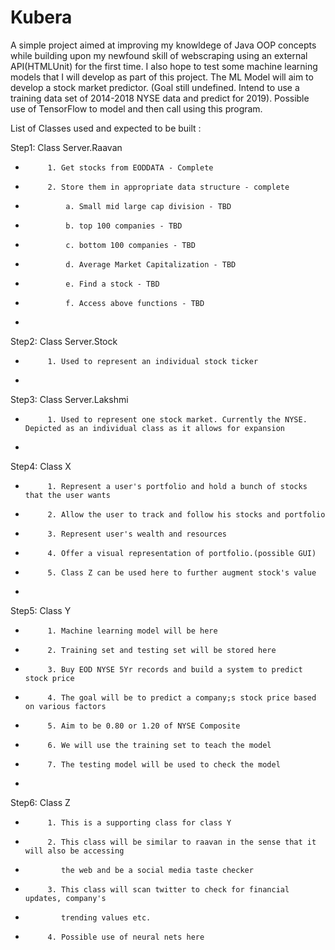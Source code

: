 # Kubera
A simple project aimed at improving my knowldege of Java OOP concepts while building upon my newfound skill of webscraping 
using an external API(HTMLUnit) for the first time. I also hope to test some machine learning models that I will develop as 
part of this project. The ML Model will aim to develop a stock market predictor. (Goal still undefined. Intend to use a 
training data set of 2014-2018 NYSE data and predict for 2019). Possible use of TensorFlow to model and then call using 
this program.

List of Classes used and expected to be built :

Step1: Class Server.Raavan
 *          1. Get stocks from EODDATA - Complete
 *          2. Store them in appropriate data structure - complete
 *              a. Small mid large cap division - TBD
 *              b. top 100 companies - TBD
 *              c. bottom 100 companies - TBD
 *              d. Average Market Capitalization - TBD
 *              e. Find a stock - TBD
 *              f. Access above functions - TBD
 *
Step2: Class Server.Stock 
 *          1. Used to represent an individual stock ticker
 *
Step3: Class Server.Lakshmi
 *          1. Used to represent one stock market. Currently the NYSE. Depicted as an individual class as it allows for expansion
 *
Step4: Class X 
 *          1. Represent a user's portfolio and hold a bunch of stocks that the user wants
 *          2. Allow the user to track and follow his stocks and portfolio
 *          3. Represent user's wealth and resources
 *          4. Offer a visual representation of portfolio.(possible GUI)
 *          5. Class Z can be used here to further augment stock's value
 *
Step5: Class Y
 *          1. Machine learning model will be here
 *          2. Training set and testing set will be stored here
 *          3. Buy EOD NYSE 5Yr records and build a system to predict stock price
 *          4. The goal will be to predict a company;s stock price based on various factors
 *          5. Aim to be 0.80 or 1.20 of NYSE Composite
 *          6. We will use the training set to teach the model
 *          7. The testing model will be used to check the model
 *
Step6: Class Z
 *          1. This is a supporting class for class Y
 *          2. This class will be similar to raavan in the sense that it will also be accessing
 *             the web and be a social media taste checker
 *          3. This class will scan twitter to check for financial updates, company's
 *             trending values etc.
 *          4. Possible use of neural nets here
